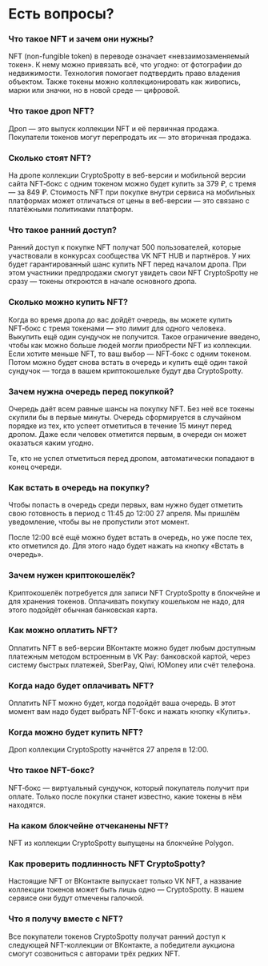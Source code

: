 # Есть вопросы?
### Что такое NFT и зачем они нужны?
NFT (non-fungible token) в переводе означает «невзаимозаменяемый токен». К нему можно привязать всё, что угодно: от фотографии до недвижимости. Технология помогает подтвердить право владения объектом. Также токены можно коллекционировать как живопись, марки или значки, но в новой среде — цифровой.
### Что такое дроп NFT?
Дроп — это выпуск коллекции NFT и её первичная продажа. Покупатели токенов могут перепродать их — это вторичная продажа.
### Сколько стоят NFT?
На дропе коллекции CryptoSpotty в веб-версии и мобильной версии сайта NFT‑бокс с одним токеном можно будет купить за 379 ₽, с тремя — за 849 ₽. Стоимость NFT при покупке внутри сервиса на мобильных платформах может отличаться от цены в веб-версии — это связано с платёжными политиками платформ.
### Что такое ранний доступ?
Ранний доступ к покупке NFT получат 500 пользователей, которые участвовали в конкурсах сообщества VK NFT HUB и партнёров. У них будет гарантированный шанс купить NFT перед началом дропа. При этом участники предпродажи смогут увидеть свои NFT CryptoSpotty не сразу — токены откроются в начале основного дропа.
### Сколько можно купить NFT?
Когда во время дропа до вас дойдёт очередь, вы можете купить NFT‑бокс с тремя токенами — это лимит для одного человека. Выкупить ещё один сундучок не получится. Такое ограничение введено, чтобы как можно больше людей могли приобрести NFT из коллекции. Если хотите меньше NFT, то ваш выбор — NFT‑бокс с одним токеном. Потом можно будет снова встать в очередь и купить ещё один такой сундучок — тогда в вашем криптокошельке будут два CryptoSpotty.
### Зачем нужна очередь перед покупкой?
Очередь даёт всем равные шансы на покупку NFT. Без неё все токены скупили бы в первые минуты. Очередь сформируется в случайном порядке из тех, кто успеет отметиться в течение 15 минут перед дропом. Даже если человек отметится первым, в очереди он может оказаться каким угодно.

Те, кто не успел отметиться перед дропом, автоматически попадают в конец очереди.
### Как встать в очередь на покупку?
Чтобы попасть в очередь среди первых, вам нужно будет отметить свою готовность в период с 11:45 до 12:00 27 апреля. Мы пришлём уведомление, чтобы вы не пропустили этот момент.

После 12:00 всё ещё можно будет встать в очередь, но уже после тех, кто отметился до. Для этого надо будет нажать на кнопку «Встать в очередь».
### Зачем нужен криптокошелёк?
Криптокошелёк потребуется для записи NFT CryptoSpotty в блокчейне и для хранения токенов. Оплачивать покупку кошельком не надо, для этого подойдёт обычная банковская карта.
### Как можно оплатить NFT?
Оплатить NFT в веб-версии ВКонтакте можно будет любым доступным платежным методом встроенным в VK Pay: банковской картой, через систему быстрых платежей, SberPay, Qiwi, ЮMoney или счёт телефона.
### Когда надо будет оплачивать NFT?
Оплатить NFT можно будет, когда подойдёт ваша очередь. В этот момент вам надо будет выбрать NFT-бокс и нажать кнопку «Купить».
### Когда можно будет купить NFT?
Дроп коллекции CryptoSpotty начнётся 27 апреля в 12:00.
### Что такое NFT-бокс?
NFT‑бокс — виртуальный сундучок, который покупатель получит при оплате. Только после покупки станет известно, какие токены в нём находятся.
### На каком блокчейне отчеканены NFT?
NFT из коллекции CryptoSpotty выпущены на блокчейне Polygon.
### Как проверить подлинность NFT CryptoSpotty?
Настоящие NFT от ВКонтакте выпускает только VK NFT, а название коллекции токенов может быть лишь одно — CryptoSpotty. В нашем сервисе они будут отмечены галочкой.
### Что я получу вместе с NFT?
Все покупатели токенов CryptoSpotty получат ранний доступ к следующей NFT-коллекции от ВКонтакте, а победители аукциона смогут созвониться с авторами трёх редких NFT.
